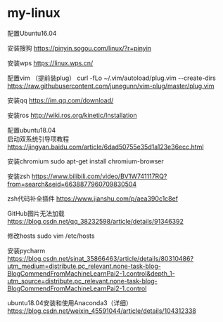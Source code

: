 # my-linux
配置Ubuntu16.04

安装搜狗    https://pinyin.sogou.com/linux/?r=pinyin

安装wps    https://linux.wps.cn/

配置vim   （提前装plug） curl -fLo ~/.vim/autoload/plug.vim --create-dirs https://raw.githubusercontent.com/junegunn/vim-plug/master/plug.vim
 
安装qq    https://im.qq.com/download/

安装ros    http://wiki.ros.org/kinetic/Installation

配置ubuntu18.04     
启动双系统引导项教程  https://jingyan.baidu.com/article/6dad50755e35d1a123e36ecc.html

安装chromium    sudo apt-get install chromium-browser

安装zsh   https://www.bilibili.com/video/BV1W741117RQ?from=search&seid=6638877960709830504

zsh代码补全插件  https://www.jianshu.com/p/aea390c1c8ef

GitHub图片无法加载  https://blog.csdn.net/qq_38232598/article/details/91346392

修改hosts   sudo vim /etc/hosts

安装pycharm   https://blog.csdn.net/sinat_35866463/article/details/80310486?utm_medium=distribute.pc_relevant.none-task-blog-BlogCommendFromMachineLearnPai2-1.control&depth_1-utm_source=distribute.pc_relevant.none-task-blog-BlogCommendFromMachineLearnPai2-1.control

ubuntu18.04安装和使用Anaconda3（详细） https://blog.csdn.net/weixin_45591044/article/details/104312338
